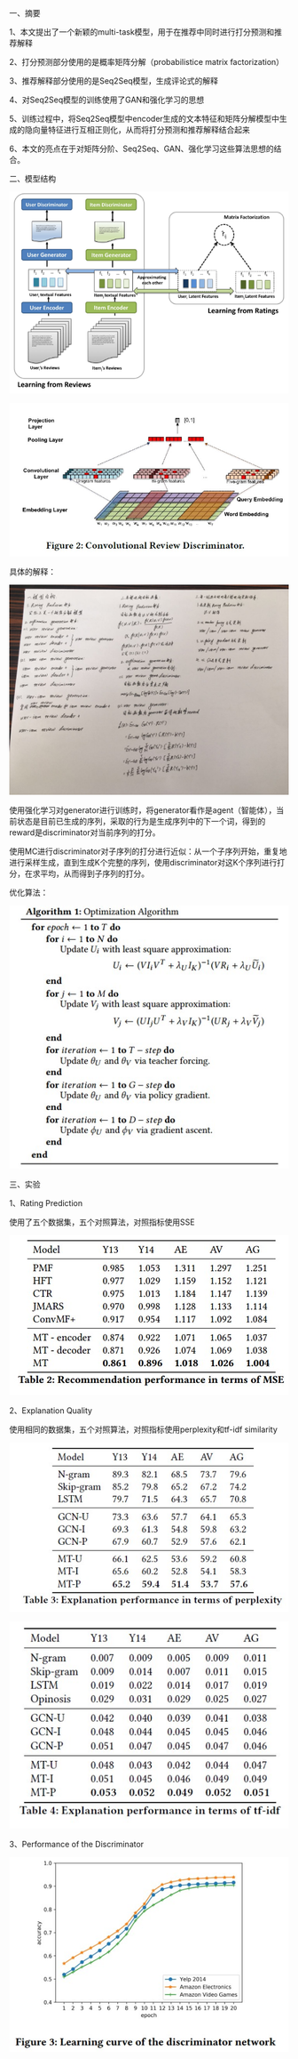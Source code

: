 一、摘要

1、本文提出了一个新颖的multi-task模型，用于在推荐中同时进行打分预测和推荐解释

2、打分预测部分使用的是概率矩阵分解（probabilistice matrix factorization）

3、推荐解释部分使用的是Seq2Seq模型，生成评论式的解释

4、对Seq2Seq模型的训练使用了GAN和强化学习的思想

5、训练过程中，将Seq2Seq模型中encoder生成的文本特征和矩阵分解模型中生成的隐向量特征进行互相正则化，从而将打分预测和推荐解释结合起来

6、本文的亮点在于对矩阵分阶、Seq2Seq、GAN、强化学习这些算法思想的结合。



二、模型结构

![image](https://github.com/shiyanwudi922/paper_summary/blob/master/picture/WhyILikeIt/figure1.png)

![image](https://github.com/shiyanwudi922/paper_summary/blob/master/picture/WhyILikeIt/figure2.jpg)

具体的解释：

![image](https://github.com/shiyanwudi922/paper_summary/blob/master/picture/WhyILikeIt/explanation.jpg)

使用强化学习对generator进行训练时，将generator看作是agent（智能体），当前状态是目前已生成的序列，采取的行为是生成序列中的下一个词，得到的reward是discriminator对当前序列的打分。

使用MC进行discriminator对子序列的打分进行近似：从一个子序列开始，重复地进行采样生成，直到生成K个完整的序列，使用discriminator对这K个序列进行打分，在求平均，从而得到子序列的打分。

优化算法：

![image](https://github.com/shiyanwudi922/paper_summary/blob/master/picture/WhyILikeIt/algorithm.jpg)



三、实验

1、Rating Prediction

使用了五个数据集，五个对照算法，对照指标使用SSE

![image](https://github.com/shiyanwudi922/paper_summary/blob/master/picture/WhyILikeIt/table2.jpg)

2、Explanation Quality 

使用相同的数据集，五个对照算法，对照指标使用perplexity和tf-idf similarity

![image](https://github.com/shiyanwudi922/paper_summary/blob/master/picture/WhyILikeIt/table3.jpg)

![image](https://github.com/shiyanwudi922/paper_summary/blob/master/picture/WhyILikeIt/table4.jpg)

3、Performance of the Discriminator 

![image](https://github.com/shiyanwudi922/paper_summary/blob/master/picture/WhyILikeIt/figure3.jpg)